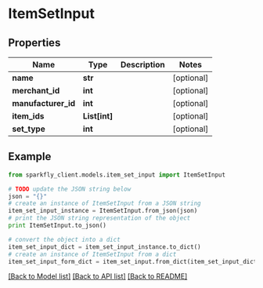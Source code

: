 # ItemSetInput


## Properties
Name | Type | Description | Notes
------------ | ------------- | ------------- | -------------
**name** | **str** |  | [optional] 
**merchant_id** | **int** |  | [optional] 
**manufacturer_id** | **int** |  | [optional] 
**item_ids** | **List[int]** |  | [optional] 
**set_type** | **int** |  | [optional] 

## Example

```python
from sparkfly_client.models.item_set_input import ItemSetInput

# TODO update the JSON string below
json = "{}"
# create an instance of ItemSetInput from a JSON string
item_set_input_instance = ItemSetInput.from_json(json)
# print the JSON string representation of the object
print ItemSetInput.to_json()

# convert the object into a dict
item_set_input_dict = item_set_input_instance.to_dict()
# create an instance of ItemSetInput from a dict
item_set_input_form_dict = item_set_input.from_dict(item_set_input_dict)
```
[[Back to Model list]](../README.md#documentation-for-models) [[Back to API list]](../README.md#documentation-for-api-endpoints) [[Back to README]](../README.md)


